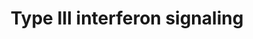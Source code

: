 ---
annotations:
- id: PW:0000892
  parent: signaling pathway
  type: Pathway Ontology
  value: interleukin-28B signaling pathway
- id: PW:0000209
  parent: signaling pathway
  type: Pathway Ontology
  value: Jak-Stat signaling pathway
- id: PW:0000893
  parent: signaling pathway
  type: Pathway Ontology
  value: interleukin-29 signaling pathway
- id: PW:0000891
  parent: signaling pathway
  type: Pathway Ontology
  value: interleukin-28A signaling pathway
authors:
- Mkutmon
description: The recently identified type III interferon group consists of three IFN-λ
  (lambda) genes encoding molecules called IFN-λ1, IFN-λ2 and IFN-λ3 (also called
  IL29, IL28A and IL28B respectively). These IFNs signal through a receptor complex
  consisting of IL10R2 (also called CRF2-4) and IFNLR1 (also called CRF2-12).
last-edited: 2016-07-14
organisms:
- Bos taurus
redirect_from:
- /index.php/Pathway:WP3173
- /instance/WP3173
- /instance/WP3173_rr86896
revision: r86896
schema-jsonld:
- '@context': https://schema.org/
  '@id': https://wikipathways.github.io/pathways/WP3173.html
  '@type': Dataset
  creator:
    '@type': Organization
    name: WikiPathways
  description: The recently identified type III interferon group consists of three
    IFN-λ (lambda) genes encoding molecules called IFN-λ1, IFN-λ2 and IFN-λ3 (also
    called IL29, IL28A and IL28B respectively). These IFNs signal through a receptor
    complex consisting of IL10R2 (also called CRF2-4) and IFNLR1 (also called CRF2-12).
  keywords:
  - IFNL1
  - IFNLR1
  - IL10RB
  - JAK1
  - STAT1
  - STAT2
  - TYK2
  license: CC0
  name: Type III interferon signaling
seo: CreativeWork
title: Type III interferon signaling
wpid: WP3173
---